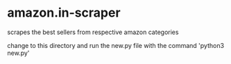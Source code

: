# amazon.in-scraper
scrapes the best sellers from respective amazon categories



change to this directory 
and 
run the new.py file with the command 'python3 new.py'
